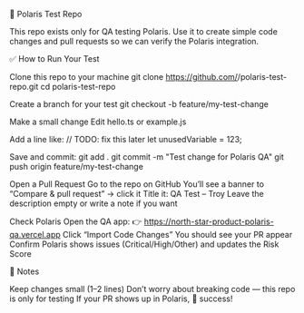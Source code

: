 🧪 Polaris Test Repo

This repo exists only for QA testing Polaris.
Use it to create simple code changes and pull requests so we can verify the Polaris integration.

✅ How to Run Your Test

Clone this repo to your machine
  git clone https://github.com/<your-username>/polaris-test-repo.git
  cd polaris-test-repo

Create a branch for your test
  git checkout -b feature/my-test-change

Make a small change
  Edit hello.ts or example.js

Add a line like:
  // TODO: fix this later
  let unusedVariable = 123;

Save and commit:
  git add .
  git commit -m "Test change for Polaris QA"
  git push origin feature/my-test-change


Open a Pull Request
Go to the repo on GitHub
You’ll see a banner to “Compare & pull request” → click it
Title it: QA Test – Troy
Leave the description empty or write a note if you want

Check Polaris
Open the QA app:
👉 https://north-star-product-polaris-qa.vercel.app
Click “Import Code Changes”
You should see your PR appear
Confirm Polaris shows issues (Critical/High/Other) and updates the Risk Score

📝 Notes

Keep changes small (1–2 lines)
Don’t worry about breaking code — this repo is only for testing
If your PR shows up in Polaris, 🎉 success!
